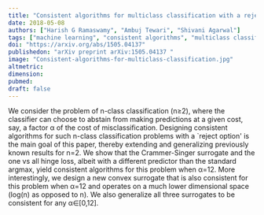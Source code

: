 ```yaml
---
title: "Consistent algorithms for multiclass classification with a reject option"
date: 2018-05-08
authors: ["Harish G Ramaswamy", "Ambuj Tewari", "Shivani Agarwal"]
tags: ["machine learning", "consistent algorithms", "multiclass classification"]
doi: "https://arxiv.org/abs/1505.04137"
publishedon: "arXiv preprint arXiv:1505.04137 "
image: "Consistent-algorithms-for-multiclass-classification.jpg"
altmetric: 
dimension: 
pubmed:
draft: false
---
```


We consider the problem of n-class classification (n≥2), where the classifier can choose to abstain from making predictions at a given cost, say, a factor α of the cost of misclassification. Designing consistent algorithms for such n-class classification problems with a `reject option' is the main goal of this paper, thereby extending and generalizing previously known results for n=2. We show that the Crammer-Singer surrogate and the one vs all hinge loss, albeit with a different predictor than the standard argmax, yield consistent algorithms for this problem when α=12. More interestingly, we design a new convex surrogate that is also consistent for this problem when α=12 and operates on a much lower dimensional space (log(n) as opposed to n). We also generalize all three surrogates to be consistent for any α∈[0,12].